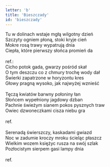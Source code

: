 ```yaml
---
letter: 'b'
title: 'Bieszczady'
id: 'bieszczady'
---
```


Tu w dolinach wstaje mgłą wilgotny dzień<br/>
Szczyty ogniem płoną, stoki kryje cień<br/>
Mokre rosą trawy wypatrują dnia<br/>
Ciepła, które pierwszy słońca promień da<br/>
<br/>
ref.:<br/>
Cicho potok gada, gwarzy pośród skał<br/>
O tym deszczu co z chmury trochę wody dał<br/> 
Świerki zapatrzone w horyzontu kres<br/>
Głowy pragną wysoko, jak najwyżej wznieść<br/>
<br/>
Tęczą kwiatów barwny połoniny łan<br/>
Słońcem wypełniony jagdowy dzban<br/>
Pachnie świeżym sianem pokos pysznych traw<br/>
Owiec dzwoneczkami cisza niebu gra<br/>
<br/>
ref.<br/>
<br/>
Serenadą świerszczy, kaskadami gwiazd<br/>
Noc w zadumie kroczy mroku ścieląc płaszcz<br/>
Wielkim wozem księżyc rusza na swój szlak<br/>
Pozłocistym sierpem gasi lampy dnia<br/>
<br/>
ref.